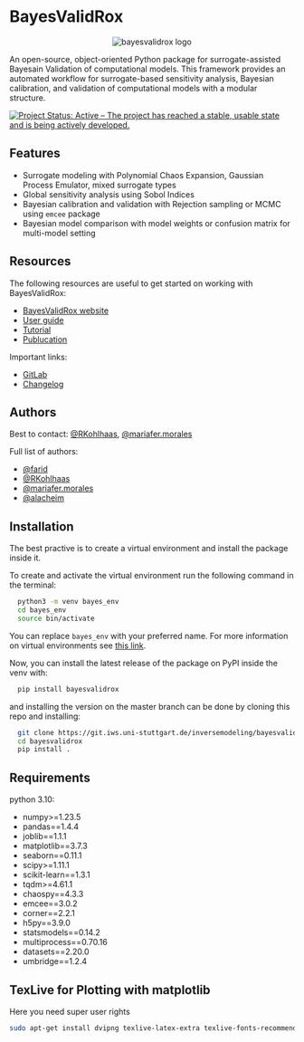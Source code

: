 # BayesValidRox

<div align="center">
  <img src="https://git.iws.uni-stuttgart.de/inversemodeling/bayesian-validation/-/raw/master/docs/logo/BVRLogoV03_longtext.png" alt="bayesvalidrox logo"/>
</div>

An open-source, object-oriented Python package for surrogate-assisted Bayesain Validation of computational models.
This framework provides an automated workflow for surrogate-based sensitivity analysis, Bayesian calibration, and validation of computational models with a modular structure.

[![Project Status: Active – The project has reached a stable, usable state and is being actively developed.](https://www.repostatus.org/badges/latest/active.svg)](https://www.repostatus.org/#active)

## Features
* Surrogate modeling with Polynomial Chaos Expansion, Gaussian Process Emulator, mixed surrogate types
* Global sensitivity analysis using Sobol Indices
* Bayesian calibration and validation with Rejection sampling or MCMC using `emcee` package
* Bayesian model comparison with model weights or confusion matrix for multi-model setting

## Resources
The following resources are useful to get started on working with BayesValidRox:
* [BayesValidRox website](https://pages.iws.uni-stuttgart.de/inversemodeling/bayesvalidrox/)
* [User guide](https://pages.iws.uni-stuttgart.de/inversemodeling/bayesvalidrox/packagedescription.html)
* [Tutorial](https://pages.iws.uni-stuttgart.de/inversemodeling/bayesvalidrox/tutorial.html)
* [Publucation](https://jodakiss.episciences.org/15337)

Important links:
* [GitLab](https://git.iws.uni-stuttgart.de/inversemodeling/bayesvalidrox)
* [Changelog](https://git.iws.uni-stuttgart.de/inversemodeling/bayesvalidrox/-/blob/master/CHANGELOG.md?ref_type=heads)

## Authors
Best to contact: [@RKohlhaas](https://git.iws.uni-stuttgart.de/RKohlhaas), [@mariafer.morales](https://git.iws.uni-stuttgart.de/mariafer.morales)

Full list of authors: 
- [@farid](https://git.iws.uni-stuttgart.de/farid)
- [@RKohlhaas](https://git.iws.uni-stuttgart.de/RKohlhaas)
- [@mariafer.morales](https://git.iws.uni-stuttgart.de/mariafer.morales)
- [@alacheim](https://git.iws.uni-stuttgart.de/alacheim)

## Installation
The best practive is to create a virtual environment and install the package inside it.

To create and activate the virtual environment run the following command in the terminal:
```bash
  python3 -m venv bayes_env
  cd bayes_env
  source bin/activate
```
You can replace `bayes_env` with your preferred name. For more information on virtual environments see [this link](https://packaging.python.org/en/latest/guides/installing-using-pip-and-virtual-environments/).

Now, you can install the latest release of the package on PyPI inside the venv with:
```bash
  pip install bayesvalidrox
```
and installing the version on the master branch can be done by cloning this repo and installing:
```bash
  git clone https://git.iws.uni-stuttgart.de/inversemodeling/bayesvalidrox.git
  cd bayesvalidrox
  pip install .
```

## Requirements
python 3.10:
* numpy>=1.23.5
* pandas==1.4.4
* joblib==1.1.1
* matplotlib==3.7.3
* seaborn==0.11.1
* scipy>=1.11.1
* scikit-learn==1.3.1
* tqdm>=4.61.1
* chaospy==4.3.3
* emcee==3.0.2
* corner==2.2.1
* h5py==3.9.0
* statsmodels==0.14.2
* multiprocess==0.70.16
* datasets==2.20.0
* umbridge==1.2.4

## TexLive for Plotting with matplotlib
Here you need super user rights
```bash
sudo apt-get install dvipng texlive-latex-extra texlive-fonts-recommended cm-super
```
